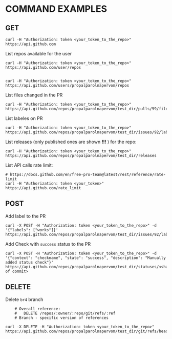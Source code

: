 # COMMAND EXAMPLES

## GET 

```
curl -H "Authorization: token <your_token_to_the_repo>" https://api.github.com
```

List repos available for the user
```
curl -H "Authorization: token <your_token_to_the_repo>" https://api.github.com/user/repos


curl -H "Authorization: token <your_token_to_the_repo>" https://api.github.com/users/propalparolnapervom/repos
```

List files changed in the PR
```
curl -H "Authorization: token <your_token_to_the_repo>" https://api.github.com/repos/propalparolnapervom/test_dir/pulls/59/files
```

List labeles on PR
```
curl -H "Authorization: token <your_token_to_the_repo>" https://api.github.com/repos/propalparolnapervom/test_dir/issues/92/labels
```

List releases (only published ones are shown **!!!** ) for the repo:
```
curl -H "Authorization: token <your_token_to_the_repo>" https://api.github.com/repos/propalparolnapervom/test_dir/releases
```

List API calls rate limit:
```
# https://docs.github.com/en/free-pro-team@latest/rest/reference/rate-limit
curl -H "Authorization: token <your_token>" https://api.github.com/rate_limit
```

## POST 

Add label to the PR
```
curl -X POST -H "Authorization: token <your_token_to_the_repo>" -d '{"labels": ["works"]}' https://api.github.com/repos/propalparolnapervom/test_dir/issues/92/labels
```

Add Check with `success` status to the PR
```
curl -X POST -H "Authorization: token <your_token_to_the_repo>" -d '{"context": "checkname", "state": "success", "description": "Manually added status check"}' https://api.github.com/repos/propalparolnapervom/test_dir/statuses/<sha of commit>
```

## DELETE

Delete `br4` branch
```
    # Overall reference:
    #   DELETE /repos/:owner/:repo/git/refs/:ref
    # Branch - specific version of references
    
curl -X DELETE -H "Authorization: token <your_token_to_the_repo>" https://api.github.com/repos/propalparolnapervom/test_dir/git/refs/heads/br4
```
